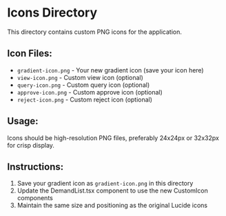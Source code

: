 # Icons Directory

This directory contains custom PNG icons for the application.

## Icon Files:
- `gradient-icon.png` - Your new gradient icon (save your icon here)
- `view-icon.png` - Custom view icon (optional)
- `query-icon.png` - Custom query icon (optional)
- `approve-icon.png` - Custom approve icon (optional)
- `reject-icon.png` - Custom reject icon (optional)

## Usage:
Icons should be high-resolution PNG files, preferably 24x24px or 32x32px for crisp display.

## Instructions:
1. Save your gradient icon as `gradient-icon.png` in this directory
2. Update the DemandList.tsx component to use the new CustomIcon components
3. Maintain the same size and positioning as the original Lucide icons
